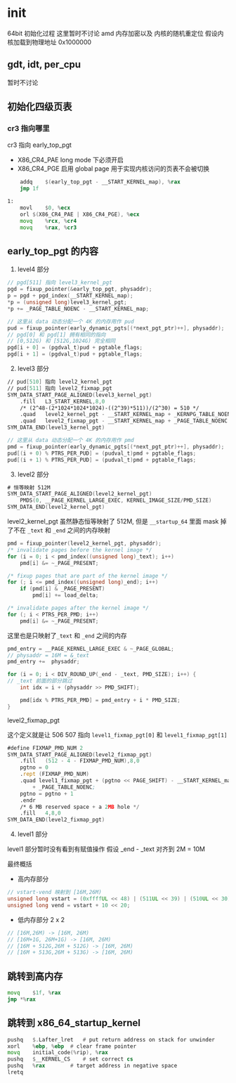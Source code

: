 # init

64bit 初始化过程
这里暂时不讨论 amd 内存加密以及 内核的随机重定位
假设内核加载到物理地址 0x1000000

## gdt, idt, per_cpu

暂时不讨论

## 初始化四级页表

### cr3 指向哪里

cr3 指向 early_top_pgt

- X86_CR4_PAE long mode 下必须开启
- X86_CR4_PGE 启用 global page 用于实现内核访问的页表不会被切换

```asm
	addq	$(early_top_pgt - __START_KERNEL_map), %rax
	jmp 1f

1:
	movl	$0, %ecx
	orl	$(X86_CR4_PAE | X86_CR4_PGE), %ecx
	movq	%rcx, %cr4
	movq	%rax, %cr3
```

## early_top_pgt 的内容

1. level4 部分


```c
// pgd[511] 指向 level3_kernel_pgt
pgd = fixup_pointer(&early_top_pgt, physaddr);
p = pgd + pgd_index(__START_KERNEL_map);
*p = (unsigned long)level3_kernel_pgt;
*p += _PAGE_TABLE_NOENC - __START_KERNEL_map;
```

```c
// 这里从 data 动态分配一个 4K 的内存用作 pud
pud = fixup_pointer(early_dynamic_pgts[(*next_pgt_ptr)++], physaddr);
// pgd[0] 和 pgd[1] 拥有相同的指向
// [0,512G) 和 [512G,1024G) 完全相同
pgd[i + 0] = (pgdval_t)pud + pgtable_flags;
pgd[i + 1] = (pgdval_t)pud + pgtable_flags;
```

2. level3 部分

```asm
// pud[510] 指向 level2_kernel_pgt
// pud[511] 指向 level2_fixmap_pgt
SYM_DATA_START_PAGE_ALIGNED(level3_kernel_pgt)
	.fill	L3_START_KERNEL,8,0
	/* (2^48-(2*1024*1024*1024)-((2^39)*511))/(2^30) = 510 */
	.quad	level2_kernel_pgt - __START_KERNEL_map + _KERNPG_TABLE_NOENC
	.quad	level2_fixmap_pgt - __START_KERNEL_map + _PAGE_TABLE_NOENC
SYM_DATA_END(level3_kernel_pgt)
```


```c
// 这里从 data 动态分配一个 4K 的内存用作 pmd
pmd = fixup_pointer(early_dynamic_pgts[(*next_pgt_ptr)++], physaddr);
pud[(i + 0) % PTRS_PER_PUD] = (pudval_t)pmd + pgtable_flags;
pud[(i + 1) % PTRS_PER_PUD] = (pudval_t)pmd + pgtable_flags;
```


3. level2 部分

```asm
# 恒等映射 512M
SYM_DATA_START_PAGE_ALIGNED(level2_kernel_pgt)
	PMDS(0, __PAGE_KERNEL_LARGE_EXEC, KERNEL_IMAGE_SIZE/PMD_SIZE)
SYM_DATA_END(level2_kernel_pgt)
```

level2_kernel_pgt 虽然静态恒等映射了 512M, 但是 `__startup_64` 里面 mask 掉了不在 `_text` 和 `_end` 之间的内存映射

```c
pmd = fixup_pointer(level2_kernel_pgt, physaddr);
/* invalidate pages before the kernel image */
for (i = 0; i < pmd_index((unsigned long)_text); i++)
    pmd[i] &= ~_PAGE_PRESENT;

/* fixup pages that are part of the kernel image */
for (; i <= pmd_index((unsigned long)_end); i++)
    if (pmd[i] & _PAGE_PRESENT)
        pmd[i] += load_delta;

/* invalidate pages after the kernel image */
for (; i < PTRS_PER_PMD; i++)
    pmd[i] &= ~_PAGE_PRESENT;
```

这里也是只映射了`_text` 和 `_end` 之间的内存

```c
pmd_entry = __PAGE_KERNEL_LARGE_EXEC & ~_PAGE_GLOBAL;
// physaddr = 16M = &_text
pmd_entry +=  physaddr;

for (i = 0; i < DIV_ROUND_UP(_end - _text, PMD_SIZE); i++) {
// _text 前面的部分跳过
    int idx = i + (physaddr >> PMD_SHIFT);

    pmd[idx % PTRS_PER_PMD] = pmd_entry + i * PMD_SIZE;
}
```

level2_fixmap_pgt

这个定义就是让 506 507 指向 `level1_fixmap_pgt[0]` 和 `level1_fixmap_pgt[1]`

```asm
#define FIXMAP_PMD_NUM 2
SYM_DATA_START_PAGE_ALIGNED(level2_fixmap_pgt)
	.fill	(512 - 4 - FIXMAP_PMD_NUM),8,0
	pgtno = 0
	.rept (FIXMAP_PMD_NUM)
	.quad level1_fixmap_pgt + (pgtno << PAGE_SHIFT) - __START_KERNEL_map \
		+ _PAGE_TABLE_NOENC;
	pgtno = pgtno + 1
	.endr
	/* 6 MB reserved space + a 2MB hole */
	.fill	4,8,0
SYM_DATA_END(level2_fixmap_pgt)
```


4. level1 部分

level1 部分暂时没有看到有赋值操作
假设 _end - _text 对齐到 2M = 10M

最终概括

- 高内存部分

```c
// vstart-vend 映射到 [16M,26M)
unsigned long vstart = (0xffffUL << 48) | (511UL << 39) | (510UL << 30) | (8UL << 21);
unsigned long vend = vstart + 10 << 20;
```

- 低内存部分 2 x 2


```c
// [16M,26M) -> [16M, 26M)
// [16M+1G, 26M+1G) -> [16M, 26M)
// [16M + 512G,26M + 512G) -> [16M, 26M)
// [16M + 513G,26M + 513G) -> [16M, 26M)
```


## 跳转到高内存

```asm
movq	$1f, %rax
jmp	*%rax
```


## 跳转到 x86_64_startup_kernel

```asm
pushq	$.Lafter_lret	# put return address on stack for unwinder
xorl	%ebp, %ebp	# clear frame pointer
movq	initial_code(%rip), %rax
pushq	$__KERNEL_CS	# set correct cs
pushq	%rax		# target address in negative space
lretq
```
